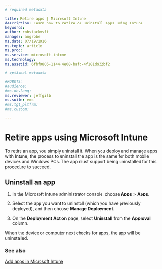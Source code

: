 ```yaml
---
# required metadata

title: Retire apps | Microsoft Intune
description: Learn how to retire or uninstall apps using Intune.
keywords:
author: robstackmsft
manager: angrobe
ms.date: 07/19/2016
ms.topic: article
ms.prod:
ms.service: microsoft-intune
ms.technology:
ms.assetid: 6fbf0805-1144-4e08-bafd-4f181d932bf2

# optional metadata

#ROBOTS:
#audience:
#ms.devlang:
ms.reviewer: jeffgilb
ms.suite: ems
#ms.tgt_pltfrm:
#ms.custom:

---
```


# Retire apps using Microsoft Intune

To retire an app, you simply uninstall it. When you deploy and manage apps with Intune, the process to uninstall the app is the same for both mobile devices and Windows PCs. The app must support being uninstalled for this procedure to succeed.

## Uninstall an app

1.  In the [Microsoft Intune administrator console](https://manage.microsoft.com), choose **Apps** &gt; **Apps**.

2.  Select the app you want to uninstall (which you have previously deployed), and then choose **Manage Deployment**.

3.  On the **Deployment Action** page, select **Uninstall** from the **Approval** column.

When the device or computer next checks for apps, the app will be uninstalled.

### See also
[Add apps in Microsoft Intune](add-apps.md)
